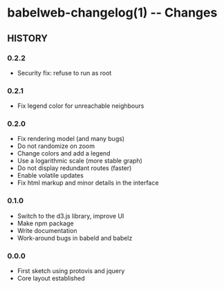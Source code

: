 babelweb-changelog(1) -- Changes
===========================

## HISTORY

### 0.2.2
* Security fix: refuse to run as root

### 0.2.1
* Fix legend color for unreachable neighbours

### 0.2.0
* Fix rendering model (and many bugs)
* Do not randomize on zoom
* Change colors and add a legend
* Use a logarithmic scale (more stable graph)
* Do not display redundant routes (faster)
* Enable volatile updates
* Fix html markup and minor details in the interface

### 0.1.0
* Switch to the d3.js library, improve UI
* Make npm package
* Write documentation
* Work-around bugs in babeld and babelz

### 0.0.0
* First sketch using protovis and jquery
* Core layout established
